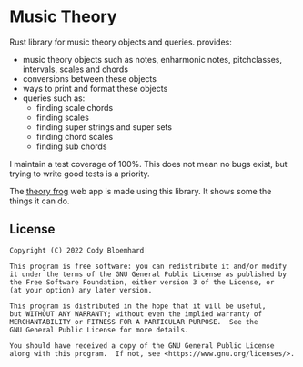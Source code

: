 # Music Theory
Rust library for music theory objects and queries.
provides:
  - music theory objects such as notes, enharmonic notes, pitchclasses, intervals, scales and chords
  - conversions between these objects
  - ways to print and format these objects
  - queries such as:
    - finding scale chords
    - finding scales
    - finding super strings and super sets
    - finding chord scales
    - finding sub chords

I maintain a test coverage of 100%.
This does not mean no bugs exist, but trying to write good tests is a priority.

The [theory frog](https://codyb.xyz/theory-frog.html) web app is made using this library.
It shows some the things it can do.

## License

```
Copyright (C) 2022 Cody Bloemhard

This program is free software: you can redistribute it and/or modify
it under the terms of the GNU General Public License as published by
the Free Software Foundation, either version 3 of the License, or
(at your option) any later version.

This program is distributed in the hope that it will be useful,
but WITHOUT ANY WARRANTY; without even the implied warranty of
MERCHANTABILITY or FITNESS FOR A PARTICULAR PURPOSE.  See the
GNU General Public License for more details.

You should have received a copy of the GNU General Public License
along with this program.  If not, see <https://www.gnu.org/licenses/>.
```
